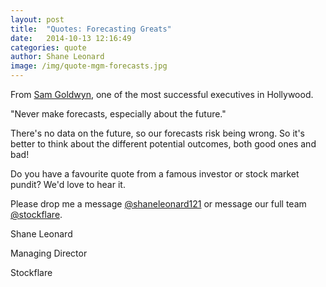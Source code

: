 ```yaml
---
layout: post
title:  "Quotes: Forecasting Greats"
date:   2014-10-13 12:16:49
categories: quote
author: Shane Leonard
image: /img/quote-mgm-forecasts.jpg
---
```


From [Sam Goldwyn](http://en.wikipedia.org/wiki/Samuel_Goldwyn), one of the most successful executives in Hollywood.

"Never make forecasts, especially about the future."

There's no data on the future, so our forecasts risk being wrong. So it's better to think about the different potential outcomes, both good ones and bad!

Do you have a favourite quote from a famous investor or stock market pundit? We'd love to hear it.

Please drop me a message [@shaneleonard121](https://twitter.com/shaneleonard121) or message our full team [@stockflare](https://twitter.com/stockflare).

Shane Leonard

Managing Director

Stockflare